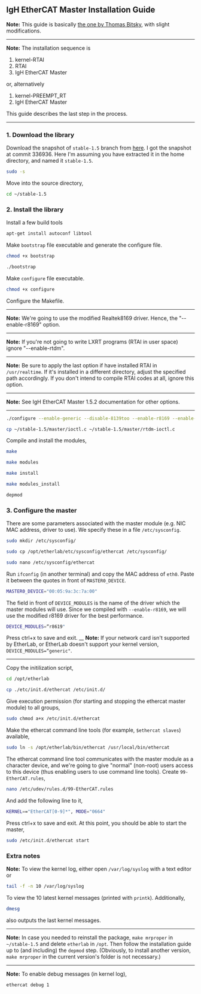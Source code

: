 ## IgH EtherCAT Master Installation Guide 
**Note:** This guide is basically [the one by Thomas Bitsky](http://lists.etherlab.org/pipermail/etherlab-users/2015/002820.html), with slight modifications.  
___
**Note:** The installation sequence is   
1. kernel-RTAI    
2. RTAI   
3. IgH EtherCAT Master 

or, alternatively

1. kernel-PREEMPT_RT
2. IgH EtherCAT Master 

This guide describes the last step in the process.
___
### 1. Download the library
Download the snapshot of `stable-1.5` branch from [here](https://sourceforge.net/p/etherlabmaster/code/ci/stable-1.5/tree/). I got the snapshot at commit 336936.
Here I'm assuming you have extracted it in the home directory, and named it `stable-1.5`.
```bash
sudo -s
```
Move into the source directory,
```bash
cd ~/stable-1.5
```
### 2. Install the library
Install a few build tools
```bash
apt-get install autoconf libtool
```
Make `bootstrap` file executable and generate the configure file.
```bash
chmod +x bootstrap
```
```bash
./bootstrap
```
Make `configure` file executable.
```bash
chmod +x configure
```
Configure the Makefile.
___
**Note:** We're going to use the modified Realtek8169 driver. Hence, the "--enable-r8169" option.   
___
**Note:** If you're not going to write LXRT programs (RTAI in user space) ignore "--enable-rtdm".  
___
**Note:** Be sure to apply the last option if have installed RTAI in `/usr/realtime`. If it's installed in a different directory, adjust the specified path accordingly. If you don't intend to compile RTAI codes at all, ignore this option.   
___
**Note:** See IgH EtherCAT Master 1.5.2 documentation for other options.
___
```bash
./configure --enable-generic --disable-8139too --enable-r8169 --enable-cycles --enable-rtdm --with-rtai-dir=/usr/realtime
```
```bash
cp ~/stable-1.5/master/ioctl.c ~/stable-1.5/master/rtdm-ioctl.c
```
Compile and install the modules,  
```bash
make
```
```bash
make modules
```
```bash
make install
```
```bash
make modules_install
```
```bash
depmod
```
### 3. Configure the master
There are some parameters associated with the master module (e.g. NIC MAC address, driver to use). We specify these in a file `/etc/sysconfig`. 
```bash
sudo mkdir /etc/sysconfig/
```
```bash
sudo cp /opt/etherlab/etc/sysconfig/ethercat /etc/sysconfig/
```
```bash
sudo nano /etc/sysconfig/ethercat
```
Run `ifconfig` (in another terminal) and copy the MAC address of `eth0`. Paste it between the quotes in front of `MASTER0_DEVICE`.  
```bash
MASTER0_DEVICE="00:05:9a:3c:7a:00"
```
The field in front of `DEVICE_MODULES` is the name of the driver which the master modules will use. Since we compiled with `--enable-r8169`, we will use the modified r8169 driver for the best performance. 
```bash
DEVICE_MODULES=“r8619"
```
Press ctrl+x to save and exit.
__
**Note:** If your network card isn't supported by EtherLab, or EtherLab doesn't support your kernel version, `DEVICE_MODULES=“generic"`.  
___
Copy the initilization script,
```bash
cd /opt/etherlab
```
```bash
cp ./etc/init.d/ethercat /etc/init.d/
```
Give execution permission (for starting and stopping the ethercat master module) to all groups,
```bash
sudo chmod a+x /etc/init.d/ethercat
```
Make the ethercat command line tools (for example, `$ethercat slaves`) available,
```bash
sudo ln -s /opt/etherlab/bin/ethercat /usr/local/bin/ethercat
```
The ethercat command line tool communicates with the master module as a character device, and we're going to give "normal" (non-root) users access to this device (thus enabling users to use command line tools).
Create `99-EtherCAT.rules`,
```bash
nano /etc/udev/rules.d/99-EtherCAT.rules
```
And add the following line to it,
```bash
KERNEL=="EtherCAT[0-9]*", MODE="0664"
```
Press ctrl+x to save and exit.
At this point, you should be able to start the master,
```bash
sudo /etc/init.d/ethercat start
```
### Extra notes
**Note:** To view the kernel log, either open `/var/log/syslog` with a text editor or
```bash
tail -f -n 10 /var/log/syslog
```
To view the 10 latest kernel messages (printed with `printk`). Additionally,
```bash
dmesg
```
also outputs the last kernel messages.
___
**Note:** In case you needed to reinstall the package, `make mrproper` in `~/stable-1.5` and delete `etherlab` in `/opt`. Then follow the installation guide up to (and including) the `depmod` step. (Obviously, to install another version, `make mrproper` in the current version's folder is not necessary.)
___
**Note:** To enable debug messages (in kernel log),
```bash
ethercat debug 1
```








